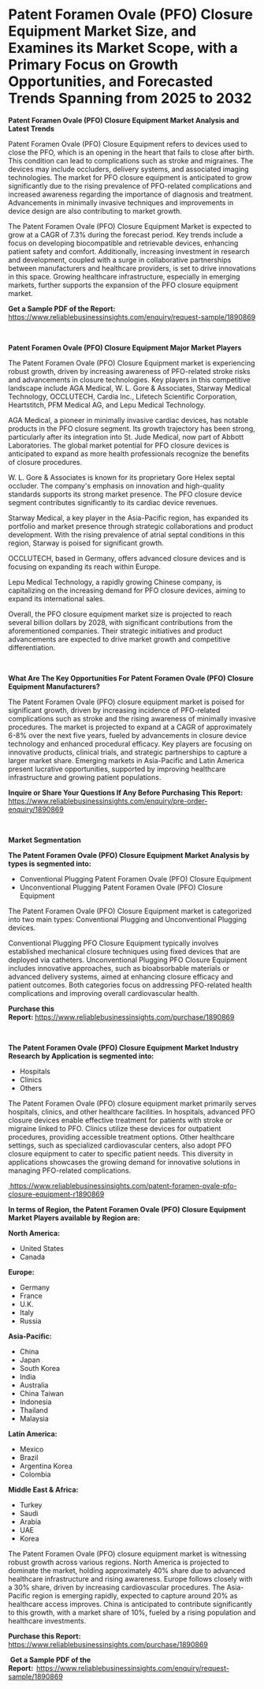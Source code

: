 <p><h1>Patent Foramen Ovale (PFO) Closure Equipment Market Size, and Examines its Market Scope, with a Primary Focus on Growth Opportunities, and Forecasted Trends Spanning from 2025 to 2032</h1></p><p><strong>Patent Foramen Ovale (PFO) Closure Equipment Market Analysis and Latest Trends</strong></p>
<p><p>Patent Foramen Ovale (PFO) Closure Equipment refers to devices used to close the PFO, which is an opening in the heart that fails to close after birth. This condition can lead to complications such as stroke and migraines. The devices may include occluders, delivery systems, and associated imaging technologies. The market for PFO closure equipment is anticipated to grow significantly due to the rising prevalence of PFO-related complications and increased awareness regarding the importance of diagnosis and treatment. Advancements in minimally invasive techniques and improvements in device design are also contributing to market growth.</p><p>The Patent Foramen Ovale (PFO) Closure Equipment Market is expected to grow at a CAGR of 7.3% during the forecast period. Key trends include a focus on developing biocompatible and retrievable devices, enhancing patient safety and comfort. Additionally, increasing investment in research and development, coupled with a surge in collaborative partnerships between manufacturers and healthcare providers, is set to drive innovations in this space. Growing healthcare infrastructure, especially in emerging markets, further supports the expansion of the PFO closure equipment market.</p></p>
<p><strong>Get a Sample PDF of the Report:&nbsp;</strong> <a href="https://www.reliablebusinessinsights.com/enquiry/request-sample/1890869?utm_campaign=3519&utm_medium=2&utm_source=Github&utm_content=ia&utm_term=16042025&utm_id=patent-foramen-ovale-pfo-closure-equipment">https://www.reliablebusinessinsights.com/enquiry/request-sample/1890869</a></p>
<p>&nbsp;</p>
<p><strong>Patent Foramen Ovale (PFO) Closure Equipment Major Market Players</strong></p>
<p><p>The Patent Foramen Ovale (PFO) Closure Equipment market is experiencing robust growth, driven by increasing awareness of PFO-related stroke risks and advancements in closure technologies. Key players in this competitive landscape include AGA Medical, W. L. Gore & Associates, Starway Medical Technology, OCCLUTECH, Cardia Inc., Lifetech Scientific Corporation, Heartstitch, PFM Medical AG, and Lepu Medical Technology.</p><p>AGA Medical, a pioneer in minimally invasive cardiac devices, has notable products in the PFO closure segment. Its growth trajectory has been strong, particularly after its integration into St. Jude Medical, now part of Abbott Laboratories. The global market potential for PFO closure devices is anticipated to expand as more health professionals recognize the benefits of closure procedures.</p><p>W. L. Gore & Associates is known for its proprietary Gore Helex septal occluder. The company's emphasis on innovation and high-quality standards supports its strong market presence. The PFO closure device segment contributes significantly to its cardiac device revenues.</p><p>Starway Medical, a key player in the Asia-Pacific region, has expanded its portfolio and market presence through strategic collaborations and product development. With the rising prevalence of atrial septal conditions in this region, Starway is poised for significant growth.</p><p>OCCLUTECH, based in Germany, offers advanced closure devices and is focusing on expanding its reach within Europe. </p><p>Lepu Medical Technology, a rapidly growing Chinese company, is capitalizing on the increasing demand for PFO closure devices, aiming to expand its international sales.</p><p>Overall, the PFO closure equipment market size is projected to reach several billion dollars by 2028, with significant contributions from the aforementioned companies. Their strategic initiatives and product advancements are expected to drive market growth and competitive differentiation.</p></p>
<p>&nbsp;</p>
<p><strong>What Are The Key Opportunities For Patent Foramen Ovale (PFO) Closure Equipment Manufacturers?</strong></p>
<p><p>The Patent Foramen Ovale (PFO) closure equipment market is poised for significant growth, driven by increasing incidence of PFO-related complications such as stroke and the rising awareness of minimally invasive procedures. The market is projected to expand at a CAGR of approximately 6-8% over the next five years, fueled by advancements in closure device technology and enhanced procedural efficacy. Key players are focusing on innovative products, clinical trials, and strategic partnerships to capture a larger market share. Emerging markets in Asia-Pacific and Latin America present lucrative opportunities, supported by improving healthcare infrastructure and growing patient populations.</p></p>
<p><strong>Inquire or Share Your Questions If Any Before Purchasing This Report:</strong> <a href="https://www.reliablebusinessinsights.com/enquiry/pre-order-enquiry/1890869?utm_campaign=3519&utm_medium=2&utm_source=Github&utm_content=ia&utm_term=16042025&utm_id=patent-foramen-ovale-pfo-closure-equipment">https://www.reliablebusinessinsights.com/enquiry/pre-order-enquiry/1890869</a></p>
<p>&nbsp;</p>
<p><strong>Market Segmentation</strong></p>
<p><strong>The Patent Foramen Ovale (PFO) Closure Equipment Market Analysis by types is segmented into:</strong></p>
<p><ul><li>Conventional Plugging Patent Foramen Ovale (PFO) Closure Equipment</li><li>Unconventional Plugging Patent Foramen Ovale (PFO) Closure Equipment</li></ul></p>
<p><p>The Patent Foramen Ovale (PFO) Closure Equipment market is categorized into two main types: Conventional Plugging and Unconventional Plugging devices. </p><p>Conventional Plugging PFO Closure Equipment typically involves established mechanical closure techniques using fixed devices that are deployed via catheters. Unconventional Plugging PFO Closure Equipment includes innovative approaches, such as bioabsorbable materials or advanced delivery systems, aimed at enhancing closure efficacy and patient outcomes. Both categories focus on addressing PFO-related health complications and improving overall cardiovascular health.</p></p>
<p><strong>Purchase this Report:&nbsp;</strong><a href="https://www.reliablebusinessinsights.com/purchase/1890869?utm_campaign=3519&utm_medium=2&utm_source=Github&utm_content=ia&utm_term=16042025&utm_id=patent-foramen-ovale-pfo-closure-equipment">https://www.reliablebusinessinsights.com/purchase/1890869</a></p>
<p>&nbsp;</p>
<p><strong>The Patent Foramen Ovale (PFO) Closure Equipment Market Industry Research by Application is segmented into:</strong></p>
<p><ul><li>Hospitals</li><li>Clinics</li><li>Others</li></ul></p>
<p><p>The Patent Foramen Ovale (PFO) closure equipment market primarily serves hospitals, clinics, and other healthcare facilities. In hospitals, advanced PFO closure devices enable effective treatment for patients with stroke or migraine linked to PFO. Clinics utilize these devices for outpatient procedures, providing accessible treatment options. Other healthcare settings, such as specialized cardiovascular centers, also adopt PFO closure equipment to cater to specific patient needs. This diversity in applications showcases the growing demand for innovative solutions in managing PFO-related complications.</p></p>
<p><a href="https://www.reliablebusinessinsights.com/patent-foramen-ovale-pfo-closure-equipment-r1890869?utm_campaign=3519&utm_medium=2&utm_source=Github&utm_content=ia&utm_term=16042025&utm_id=patent-foramen-ovale-pfo-closure-equipment">&nbsp;https://www.reliablebusinessinsights.com/patent-foramen-ovale-pfo-closure-equipment-r1890869</a></p>
<p><strong>In terms of Region, the Patent Foramen Ovale (PFO) Closure Equipment Market Players available by Region are:</strong></p>
<p>
    <p> <strong> North America: </strong>
        <ul>
            <li>United States</li>
            <li>Canada</li>
        </ul>
        </p> 
    <p> <strong> Europe: </strong>
        <ul>
            <li>Germany</li>
            <li>France</li>
            <li>U.K.</li>
            <li>Italy</li>
            <li>Russia</li>
        </ul>
        </p> 
    <p> <strong> Asia-Pacific: </strong>
        <ul>
            <li>China</li>
            <li>Japan</li>
            <li>South Korea</li>
            <li>India</li>
            <li>Australia</li>
            <li>China Taiwan</li>
            <li>Indonesia</li>
            <li>Thailand</li>
            <li>Malaysia</li>
        </ul>
        </p> 
    <p> <strong> Latin America: </strong>
        <ul>
            <li>Mexico</li>
            <li>Brazil</li>
            <li>Argentina Korea</li>
            <li>Colombia</li>
        </ul>
        </p> 
    <p> <strong> Middle East & Africa: </strong>
        <ul>
            <li>Turkey</li>
            <li>Saudi</li>
            <li>Arabia</li>
            <li>UAE</li>
            <li>Korea</li>
        </ul>
    </p>
    </p>
<p><p>The Patent Foramen Ovale (PFO) closure equipment market is witnessing robust growth across various regions. North America is projected to dominate the market, holding approximately 40% share due to advanced healthcare infrastructure and rising awareness. Europe follows closely with a 30% share, driven by increasing cardiovascular procedures. The Asia-Pacific region is emerging rapidly, expected to capture around 20% as healthcare access improves. China is anticipated to contribute significantly to this growth, with a market share of 10%, fueled by a rising population and healthcare investments.</p></p>
<p><strong>Purchase this Report: </strong><a href="https://www.reliablebusinessinsights.com/purchase/1890869?utm_campaign=3519&utm_medium=2&utm_source=Github&utm_content=ia&utm_term=16042025&utm_id=patent-foramen-ovale-pfo-closure-equipment">https://www.reliablebusinessinsights.com/purchase/1890869</a></p>
<p>&nbsp;<strong>Get a Sample PDF of the Report:&nbsp;&nbsp;</strong><a href="https://www.reliablebusinessinsights.com/enquiry/request-sample/1890869?utm_campaign=3519&utm_medium=2&utm_source=Github&utm_content=ia&utm_term=16042025&utm_id=patent-foramen-ovale-pfo-closure-equipment">https://www.reliablebusinessinsights.com/enquiry/request-sample/1890869</a></p>
<p><strong></strong></p>
<p><p></p><p></p><p></p></p>